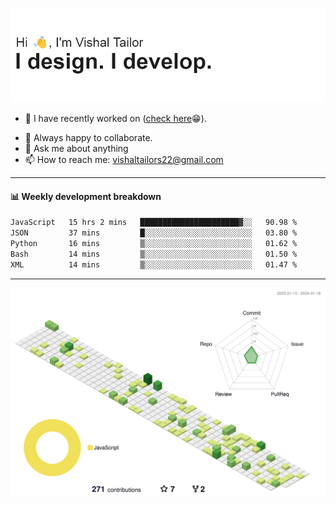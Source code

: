 ![Hi, I'm Vishal Tailor. I design. I develop.](https://github.com/vishaltailors/vishaltailors/blob/main/header.png?raw=true)

- 🔭 I have recently worked on ([check here](https://vishaltailor.com)😁).
<!-- - 🎦 Currently watching: JavaScript: The Hard Parts By Will Sentance. -->
- 👯 Always happy to collaborate.
- 💬 Ask me about anything
- 📫 How to reach me: <a href="mailto:vishaltailors22@gmail.com">vishaltailors22@gmail.com</a>

<hr /> 
<h4>📊 Weekly development breakdown</h4>
<!--START_SECTION:waka-->

```txt
JavaScript   15 hrs 2 mins   ██████████████████████▓░░   90.98 %
JSON         37 mins         █░░░░░░░░░░░░░░░░░░░░░░░░   03.80 %
Python       16 mins         ▒░░░░░░░░░░░░░░░░░░░░░░░░   01.62 %
Bash         14 mins         ▒░░░░░░░░░░░░░░░░░░░░░░░░   01.50 %
XML          14 mins         ▒░░░░░░░░░░░░░░░░░░░░░░░░   01.47 %
```

<!--END_SECTION:waka-->
<hr /> 

![](./profile-3d-contrib/profile-green-animate.svg)
